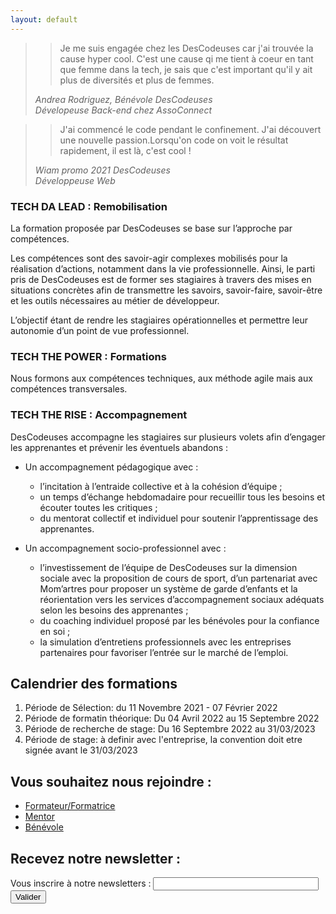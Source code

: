 ```yaml
---
layout: default
---
```



>> Je me suis engagée chez les DesCodeuses car j'ai trouvée la cause hyper cool. C'est une cause qi me tient à coeur en tant que femme dans la tech, je sais que c'est important qu'il y ait plus de diversités et plus de femmes.
>
> *Andrea Rodriguez, Bénévole DesCodeuses*  
> *Dévelopeuse Back-end chez AssoConnect* 

>> J'ai commencé le code pendant le confinement. J'ai découvert une nouvelle passion.Lorsqu'on code on voit le résultat rapidement, il est là, c'est cool !
>
> *Wiam promo 2021 DesCodeuses*  
> *Développeuse Web*  

### TECH DA LEAD : Remobilisation 

La formation proposée par DesCodeuses se base sur l’approche par compétences. 

Les compétences sont des savoir-agir complexes mobilisés pour la réalisation d’actions, notamment dans la vie professionnelle. Ainsi, le parti pris de DesCodeuses est de former ses stagiaires à travers des mises en situations concrètes afin de transmettre les savoirs, savoir-faire, savoir-être et les outils nécessaires au métier de développeur. 

L’objectif étant de rendre les stagiaires opérationnelles et permettre leur autonomie d’un point de vue professionnel.


### TECH THE POWER : Formations

Nous formons aux compétences techniques,  aux méthode agile mais aux compétences transversales.


### TECH THE RISE : Accompagnement

DesCodeuses accompagne les stagiaires sur plusieurs volets afin d’engager les apprenantes et prévenir les éventuels abandons :

- Un accompagnement pédagogique avec :
  - l’incitation à l’entraide collective et à la cohésion d’équipe ;
  - un temps d’échange hebdomadaire pour recueillir tous les besoins et écouter toutes les critiques ;
  - du mentorat collectif et individuel pour soutenir l’apprentissage des apprenantes.
    
- Un accompagnement socio-professionnel avec :
  - l’investissement de l’équipe de DesCodeuses sur la dimension sociale avec la proposition de cours de sport, d’un partenariat avec Mom’artres pour proposer un système de garde d’enfants et la réorientation vers les services d’accompagnement sociaux adéquats selon les besoins des apprenantes ;
  - du coaching individuel proposé par les bénévoles pour la confiance en soi ;
  - la simulation d’entretiens professionnels avec les entreprises partenaires pour favoriser l’entrée sur le marché de l’emploi.



## Calendrier des formations

1. Période de Sélection: du 11 Novembre 2021 -  07 Février 2022
2. Période de formatin théorique: Du 04 Avril 2022 au 15 Septembre 2022
3. Période de recherche de stage: Du 16 Septembre 2022 au 31/03/2023
4. Période de stage: à definir avec l'entreprise, la convention doit etre signée avant le 31/03/2023


## Vous souhaitez nous rejoindre :

- [Formateur/Formatrice](mailto:contact@descodeuses.org?subject=Devenir%20formateur)
- [Mentor](mailto:contact@descodeuses.org?subject=Devenir%20mentor)
- [Bénévole](mailto:contact@descodeuses.org?subject=Devenir%20bénévole)

## Recevez notre newsletter :
<label for="email">Vous inscrire à notre newsletters :</label>
<input type="email" id="email" size="30" required>
<button type="submit">Valider</button>

